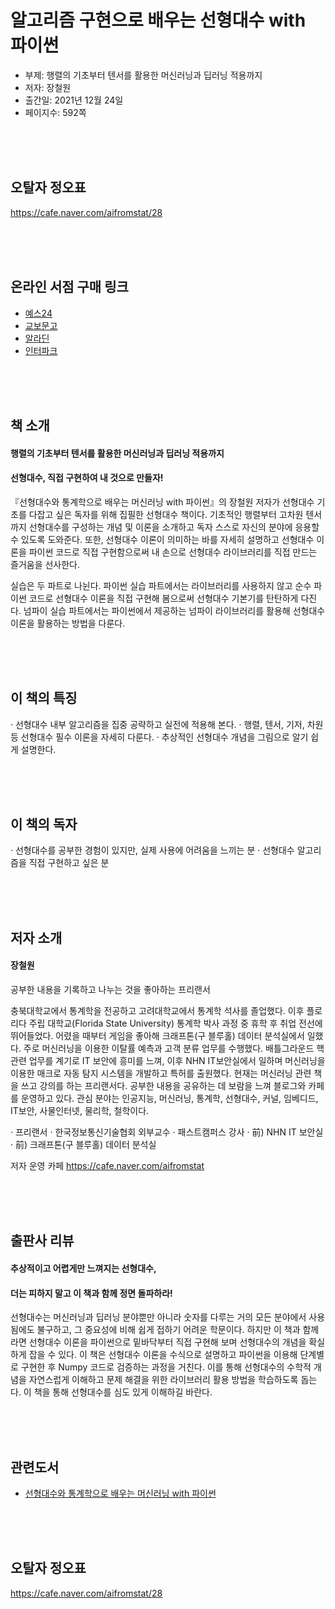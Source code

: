 # 알고리즘 구현으로 배우는 선형대수 with 파이썬

- 부제: 행렬의 기초부터 텐서를 활용한 머신러닝과 딥러닝 적용까지
- 저자: 장철원
- 출간일: 2021년 12월 24일
- 페이지수: 592쪽

<br><br><br>
## 오탈자 정오표
https://cafe.naver.com/aifromstat/28

<br><br><br>
## 온라인 서점 구매 링크
- [예스24](http://www.yes24.com/Product/Goods/105772247)
- [교보문고](http://www.kyobobook.co.kr/product/detailViewKor.laf?ejkGb=KOR&mallGb=KOR&barcode=9791165921125&orderClick=LET&Kc=)
- [알라딘](https://www.aladin.co.kr/shop/wproduct.aspx?ItemId=285412337)
- [인터파크](http://book.interpark.com/product/BookDisplay.do?_method=detail&sc.shopNo=0000400000&sc.prdNo=354391293&pis1=book&pis2=product)

<br><br><br>
## 책 소개
<h4>행렬의 기초부터 텐서를 활용한 머신러닝과 딥러닝 적용까지</h4>
<h4>선형대수, 직접 구현하여 내 것으로 만들자!</h4>
『선형대수와 통계학으로 배우는 머신러닝 with 파이썬』의 장철원 저자가 선형대수 기초를 다잡고 싶은 독자를 위해 집필한 선형대수 책이다. 기초적인 행렬부터 고차원 텐서까지 선형대수를 구성하는 개념 및 이론을 소개하고 독자 스스로 자신의 분야에 응용할 수 있도록 도와준다. 또한, 선형대수 이론이 의미하는 바를 자세히 설명하고 선형대수 이론을 파이썬 코드로 직접 구현함으로써 내 손으로 선형대수 라이브러리를 직접 만드는 즐거움을 선사한다.

실습은 두 파트로 나뉜다. 파이썬 실습 파트에서는 라이브러리를 사용하지 않고 순수 파이썬 코드로 선형대수 이론을 직접 구현해 봄으로써 선형대수 기본기를 탄탄하게 다진다. 넘파이 실습 파트에서는 파이썬에서 제공하는 넘파이 라이브러리를 활용해 선형대수 이론을 활용하는 방법을 다룬다.

<br><br><br>
## 이 책의 특징
· 선형대수 내부 알고리즘을 집중 공략하고 실전에 적용해 본다.
· 행렬, 텐서, 기저, 차원 등 선형대수 필수 이론을 자세히 다룬다.
· 추상적인 선형대수 개념을 그림으로 알기 쉽게 설명한다.

<br><br><br>
## 이 책의 독자
· 선형대수를 공부한 경험이 있지만, 실제 사용에 어려움을 느끼는 분
· 선형대수 알고리즘을 직접 구현하고 싶은 분

<br><br><br>
## 저자 소개
<h4>장철원</h4>

공부한 내용을 기록하고 나누는 것을 좋아하는 프리랜서

충북대학교에서 통계학을 전공하고 고려대학교에서 통계학 석사를 졸업했다. 이후 플로리다 주립 대학교(Florida State University) 통계학 박사 과정 중 휴학 후 취업 전선에 뛰어들었다. 어렸을 때부터 게임을 좋아해 크래프톤(구 블루홀) 데이터 분석실에서 일했다. 주로 머신러닝을 이용한 이탈률 예측과 고객 분류 업무를 수행했다. 배틀그라운드 핵 관련 업무를 계기로 IT 보안에 흥미를 느껴, 이후 NHN IT보안실에서 일하며 머신러닝을 이용한 매크로 자동 탐지 시스템을 개발하고 특허를 출원했다. 현재는 머신러닝 관련 책을 쓰고 강의를 하는 프리랜서다. 공부한 내용을 공유하는 데 보람을 느껴 블로그와 카페를 운영하고 있다. 관심 분야는 인공지능, 머신러닝, 통계학, 선형대수, 커널, 임베디드, IT보안, 사물인터넷, 물리학, 철학이다.

· 프리랜서
· 한국정보통신기술협회 외부교수
· 패스트캠퍼스 강사
· 前) NHN IT 보안실
· 前) 크래프톤(구 블루홀) 데이터 분석실

저자 운영 카페 https://cafe.naver.com/aifromstat

<br><br><br>
## 출판사 리뷰
<h4>추상적이고 어렵게만 느껴지는 선형대수,</h4>
<h4>더는 피하지 말고 이 책과 함께 정면 돌파하라!</h4>
 
선형대수는 머신러닝과 딥러닝 분야뿐만 아니라 숫자를 다루는 거의 모든 분야에서 사용됨에도 불구하고, 그 중요성에 비해 쉽게 접하기 어려운 학문이다. 하지만 이 책과 함께라면 선형대수 이론을 파이썬으로 밑바닥부터 직접 구현해 보며 선형대수의 개념을 확실하게 잡을 수 있다. 이 책은 선형대수 이론을 수식으로 설명하고 파이썬을 이용해 단계별로 구현한 후 Numpy 코드로 검증하는 과정을 거친다. 이를 통해 선형대수의 수학적 개념을 자연스럽게 이해하고 문제 해결을 위한 라이브러리 활용 방법을 학습하도록 돕는다. 이 책을 통해 선형대수를 심도 있게 이해하길 바란다.

<br><br><br>
## 관련도서
- [선형대수와 통계학으로 배우는 머신러닝 with 파이썬](http://www.yes24.com/Product/Goods/97032765)

<br><br><br>
## 오탈자 정오표
https://cafe.naver.com/aifromstat/28
